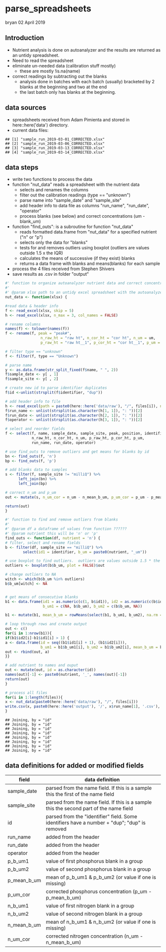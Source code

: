 parse\_spreadsheets
================
bryan
02 April 2019

Introduction
------------

-   Nutrient analysis is done on autoanalyzer and the results are returned as an untidy spreadsheet.
-   Need to read the spreadsheet
-   eliminate un-needed data (calibration stuff mostly)
    -   these are mostly !is.na(name)
-   correct readings by subtracting out the blanks
    -   analysis done in batches with each batch (usually) bracketed by 2 blanks at the beginning and two at the end
    -   the last batch only has blanks at the beginning.

data sources
------------

-   spreadsheets received from Adam Pimienta and stored in here::here('data') directory.
-   current data files:

<!-- -->

    ## [1] "sample_run_2019-03-01_CORRECTED.xlsx"
    ## [2] "sample_run_2019-03-06_CORRECTED.xlsx"
    ## [3] "sample_run_2019-03-13_CORRECTED.xlsx"
    ## [4] "sample_run_2019-03-14_CORRECTED.xlsx"

data steps
----------

-   write two functions to process the data
-   function "nut\_data" reads a spreadsheet with the nutrient data
    -   selects and renames the columns
    -   filter out the calibration readings (type == "unknown")
    -   parse name into "sample\_date" and "sample\_site"
    -   add header info to data file as columns "run\_name", "run\_date", "operator"
    -   process blanks (see below) and correct concentrations (um - blank\_um)
-   function "find\_outs": is a subroutine for function "nut\_data"
    -   reads formatted data.frame from "nut\_data" for a specified nutrient ("n" or "p")
    -   selects only the data for "blanks"
    -   tests for and removes outliers using boxplot (outliers are values outside 1.5 x the IQR)
    -   calculates the means of successive (if they exist) blanks
    -   returns a data frame with blanks and means(blanks) for each sample
-   process the 4 files received from Stephen Shivers
-   save results as .csv in folder "output"

``` r
#' function to organize autoanalyzer nutrient data and correct concentrations for blanks
#' 
#' @param xlsx path to an untidy excel spreadsheet with the autoanalyzer data
nut_data <- function(xlsx) {

#read data & header info
f <- read_excel(xlsx, skip = 5)
h <- read_excel(xlsx, n_max = 3, col_names = FALSE)

# rename columns
names(f) <- tolower(names(f)) 
f <- rename(f, peak = "peak#", 
                n_raw_ht = "raw ht", n_cor_ht = "cor ht", n_um = um,
                p_raw_ht = "raw ht__1", p_cor_ht = "cor ht__1", p_um = um__1)

# filter type == "unknown"
f <- filter(f, type == "Unknown")

# parse name
y <- as.data.frame(str_split_fixed(f$name, " ", 2))
f$sample_date <- y[ , 1]
f$sample_site <- y[ , 2]

# create new id to parse identifier duplicates
f$id <-unlist(strsplit(f$identifier, "dup"))

# add header info to file
h <- read_excel(path = paste0(here::here('data/raw'), "/", files[i]), n_max = 3, col_names = FALSE)
f$run_name <- unlist(strsplit(as.character(h[1, 1]), ": "))[2]
f$run_date <- unlist(strsplit(as.character(h[2, 1]), ": "))[2]
f$operator <- unlist(strsplit(as.character(h[3, 1]), ": "))[2]

# select and reorder fields
f <- select(f, name, sample_date, sample_site, peak, position, identifier, id,
            n_raw_ht, n_cor_ht, n_um, p_raw_ht, p_cor_ht, p_um,
            run_name, run_date, operator)

# use find_outs to remove outliers and get means for blanks by id
bn <- find_outs(f, 'n')
bp <- find_outs(f, 'p')

# add blanks data to samples
s <- filter(f, sample_site != "milliQ") %>%
      left_join(bn) %>%
      left_join(bp)

# correct n_um and p_um
out <- mutate(s, n_um_cor = n_um - n_mean_b_um, p_um_cor = p_um - p_mean_b_um)

return(out)
}
```

``` r
#' function to find and remove outliers from blanks
#' 
#' @param df a dataframe of values from function ??????
#' @param nutrient this will be 'n' or 'p'
find_outs <- function(df, nutrient = 'n') {
# filter, select and rename fields
b <- filter(df, sample_site == "milliQ") %>%
        select(id1 = identifier, b_um = paste0(nutrient, "_um"))

# use boxplot to find outliers.  outliers are values outside 1.5 * the IQR
outliers <- boxplot(b$b_um, plot = FALSE)$out

# change outliers to NA
witch <- which(b$b_um %in% outliers)
b$b_um[witch] <- NA


# get means of consecutive blanks
b1 <- data.frame(id1 = as.numeric(c(1, b$id1)), id2 = as.numeric(c(b$id1, nrow(df))),
                 b_um1 = c(NA, b$b_um), b_um2 = c(b$b_um, NA)) 

b1 <- mutate(b1, mean_b_um = rowMeans(select(b1, b_um1, b_um2), na.rm = TRUE))

# loop through rows and create output
out <- c()
for(i in 1:nrow(b1)){
if(b1$id2[i]-b1$id1[i] > 1) {
a <- data.frame(id = seq((b1$id1[i] + 1), (b1$id2[i])), 
                b_um1 = b1$b_um1[i], b_um2 = b1$b_um2[i], mean_b_um = b1$mean_b_um[i])
out <- rbind(out, a)
}}

# add nutrient to names and ouput
out <- mutate(out, id = as.character(id))
names(out)[-1] <- paste0(nutrient, '_', names(out)[-1])
return(out)
}
```

``` r
# process all files
for(i in 1:length(files)){
x <- nut_data(paste0(here::here('data/raw'), "/", files[i]))
write.csv(x, paste0(here::here('output'), '/', x$run_name[1], '.csv'), row.names = FALSE)
}
```

    ## Joining, by = "id"
    ## Joining, by = "id"
    ## Joining, by = "id"
    ## Joining, by = "id"
    ## Joining, by = "id"
    ## Joining, by = "id"
    ## Joining, by = "id"
    ## Joining, by = "id"

data definitions for added or modified fields
---------------------------------------------

<table>
<colgroup>
<col width="11%" />
<col width="88%" />
</colgroup>
<thead>
<tr class="header">
<th>field</th>
<th>data definition</th>
</tr>
</thead>
<tbody>
<tr class="odd">
<td>sample_date</td>
<td>parsed from the name field. If this is a sample this the first of the name field</td>
</tr>
<tr class="even">
<td>sample_site</td>
<td>parsed from the name field. If this is a sample this the second part of the name field</td>
</tr>
<tr class="odd">
<td>id</td>
<td>parsed from the &quot;identifier&quot; field. Some identifiers have a number + &quot;dup&quot;; &quot;dup&quot; is removed</td>
</tr>
<tr class="even">
<td>run_name</td>
<td>added from the header</td>
</tr>
<tr class="odd">
<td>run_date</td>
<td>added from the header</td>
</tr>
<tr class="even">
<td>operator</td>
<td>added from the header</td>
</tr>
<tr class="odd">
<td>p_b_um1</td>
<td>value of first phosphorus blank in a group</td>
</tr>
<tr class="even">
<td>p_b_um2</td>
<td>value of second phosphorus blank in a group</td>
</tr>
<tr class="odd">
<td>p_mean_b_um</td>
<td>mean of p_b_um1 &amp; p_b_um2 (or value if one is missing)</td>
</tr>
<tr class="even">
<td>p_um_cor</td>
<td>corrected phosphorus concentration (p_um - p_mean_b_um)</td>
</tr>
<tr class="odd">
<td>n_b_um1</td>
<td>value of first nitrogen blank in a group</td>
</tr>
<tr class="even">
<td>n_b_um2</td>
<td>value of second nitrogen blank in a group</td>
</tr>
<tr class="odd">
<td>n_mean_b_um</td>
<td>mean of n_b_um1 &amp; n_b_um2 (or value if one is missing)</td>
</tr>
<tr class="even">
<td>n_um_cor</td>
<td>corrected nitrogen concentration (n_um - n_mean_b_um)</td>
</tr>
</tbody>
</table>
